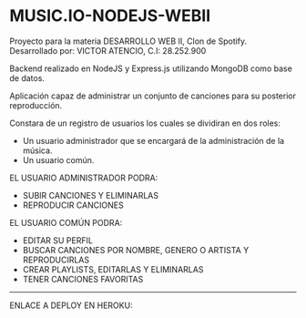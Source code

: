 # MUSIC.IO-NODEJS-WEBII

Proyecto para la materia DESARROLLO WEB II, Clon de Spotify. Desarrollado por: VICTOR ATENCIO, C.I: 28.252.900

Backend realizado en NodeJS y Express.js utilizando MongoDB como base de datos.

Aplicación capaz de administrar un conjunto de canciones para su posterior reproducción.


Constara de un registro de usuarios los cuales se dividiran en dos roles:
* Un usuario administrador que se encargará de la administración de la música.
* Un usuario común.

EL USUARIO ADMINISTRADOR PODRA:
* SUBIR CANCIONES Y ELIMINARLAS
* REPRODUCIR CANCIONES

EL USUARIO COMÚN PODRA:
* EDITAR SU PERFIL
* BUSCAR CANCIONES POR NOMBRE, GENERO O ARTISTA Y REPRODUCIRLAS
* CREAR PLAYLISTS, EDITARLAS Y ELIMINARLAS
* TENER CANCIONES FAVORITAS
--------------------------------------------------------------------------------------------------------------------------------------------------------------------------------
ENLACE A DEPLOY EN HEROKU:
